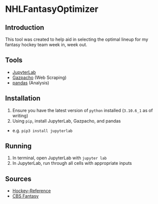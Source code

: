# NHLFantasyOptimizer

## Introduction

This tool was created to help aid in selecting the optimal lineup for my fantasy hockey team week in, week out. 

## Tools

- [JupyterLab](https://jupyter.org/install)
- [Gazpacho](https://pypi.org/project/gazpacho/) (Web Scraping)
- [pandas](https://pandas.pydata.org/) (Analysis)

## Installation

1. Ensure you have the latest version of `python` installed (`3.10.6_1` as of writing)
2. Using `pip`, install JupyterLab, Gazpacho, and pandas
  - e.g. `pip3 install jupyterlab`

## Running

1. In terminal, open JupyterLab with `jupyter lab`
2. In JupyterLab, run through all cells with appropriate inputs


## Sources

- [Hockey-Reference](https://www.hockey-reference.com/analytics/)
- [CBS Fantasy](https://www.cbssports.com/fantasy/hockey/stats)
